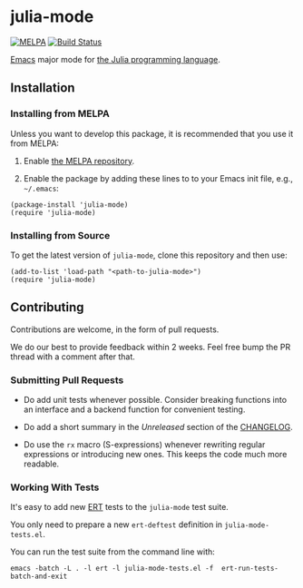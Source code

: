 # julia-mode

[![MELPA](https://melpa.org/packages/julia-mode-badge.svg)](https://melpa.org/#/julia-mode)
[![Build Status](https://travis-ci.org/JuliaEditorSupport/julia-emacs.svg?branch=master)](https://travis-ci.org/JuliaEditorSupport/julia-emacs)

[Emacs](https://www.gnu.org/software/emacs/) major mode for [the Julia programming language](https://julialang.org/).


## Installation

### Installing from MELPA

Unless you want to develop this package, it is recommended that you use it from MELPA:

1. Enable [the MELPA repository](https://melpa.org/#/getting-started).

2. Enable the package by adding these lines to to your Emacs init file, e.g., `~/.emacs`:

```elisp
(package-install 'julia-mode)
(require 'julia-mode)
```

### Installing from Source

To get the latest version of `julia-mode`, clone this repository and then use:

```elisp
(add-to-list 'load-path "<path-to-julia-mode>")
(require 'julia-mode)
```

## Contributing

Contributions are welcome, in the form of pull requests.

We do our best to provide feedback within 2 weeks. Feel free bump the PR thread with a comment after that.


### Submitting Pull Requests

- Do add unit tests whenever possible. Consider breaking functions into an interface and a backend function for convenient testing.

- Do add a short summary in the *Unreleased* section of the [CHANGELOG](CHANGELOG.md#unreleased).

- Do use the `rx` macro (S-expressions) whenever rewriting regular expressions or introducing new ones. This keeps the code much more readable.


### Working With Tests

It's easy to add new [ERT](https://www.gnu.org/software/emacs/manual/html_node/ert/index.html) tests to the `julia-mode` test suite.

You only need to prepare a new `ert-deftest` definition in `julia-mode-tests.el`.

You can run the test suite from the command line with:

```
emacs -batch -L . -l ert -l julia-mode-tests.el -f  ert-run-tests-batch-and-exit
```

